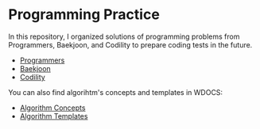 Programming Practice
=====================

In this repository, I organized solutions of programming problems from Programmers, Baekjoon, and Codility to prepare coding tests in the future.

* [Programmers](programmers)
* [Baekjoon](baekjoon)
* [Codility](codility)

You can also find algorihtm's concepts and templates in WDOCS:

* [Algorithm Concepts](https://wooks.page/Algorithms-25ba7990472045999e218e09b1cf8ae1)
* [Algorithm Templates](https://wooks.page/Algorithm-Templates-61fcec16fec5474d890bc934e13ce25c)
